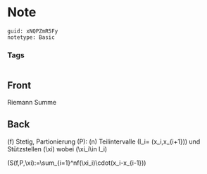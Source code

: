 # Note
```
guid: xNQPZmR5Fy
notetype: Basic
```

### Tags
```
```

## Front
Riemann Summe

## Back
\(f\) Stetig, Partionierung \(P\): \(n\) Teilintervalle \(I_i= (x_i,x_{i+1})\) und Stützstellen \(\xi\) wobei \(\xi_i\in I_i\)

\(S(f,P,\xi):=\sum_{i=1}^nf(\xi_i)\cdot(x_i-x_{i-1})\)
